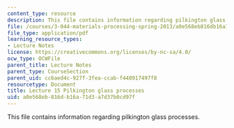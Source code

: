 ```yaml
---
content_type: resource
description: This file contains information regarding pilkington glass processes.
file: /courses/3-044-materials-processing-spring-2013/a0e568eb816db16a71d3a7d37b0cd97f_MIT3_044S13_Lec15.pdf
file_type: application/pdf
learning_resource_types:
- Lecture Notes
license: https://creativecommons.org/licenses/by-nc-sa/4.0/
ocw_type: OCWFile
parent_title: Lecture Notes
parent_type: CourseSection
parent_uid: cc6aed4c-927f-3fea-ccab-f448917497f8
resourcetype: Document
title: Lecture 15 Pilkington glass processes
uid: a0e568eb-816d-b16a-71d3-a7d37b0cd97f
---
```

This file contains information regarding pilkington glass processes.
